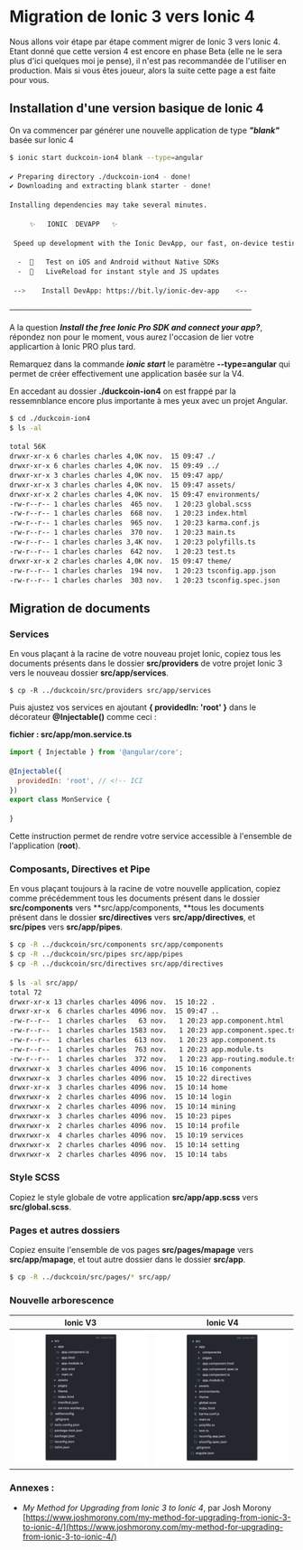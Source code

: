 # Migration de Ionic 3 vers Ionic 4

Nous allons voir étape par étape comment migrer de Ionic 3 vers Ionic 4. Etant donné que cette version 4 est encore en phase Beta \(elle ne le sera plus d'ici quelques moi je pense\), il n'est pas recommandée de l'utiliser en production. Mais si vous êtes joueur, alors la suite cette page a est faite pour vous.

## Installation d'une version basique de Ionic 4

On va commencer par générer une nouvelle application de type _**"blank"**_ basée sur Ionic 4

```bash
$ ionic start duckcoin-ion4 blank --type=angular

✔ Preparing directory ./duckcoin-ion4 - done!
✔ Downloading and extracting blank starter - done!

Installing dependencies may take several minutes.

     ✨   IONIC  DEVAPP   ✨

 Speed up development with the Ionic DevApp, our fast, on-device testing mobile app

  -  🔑   Test on iOS and Android without Native SDKs
  -  🚀   LiveReload for instant style and JS updates

 -->    Install DevApp: https://bit.ly/ionic-dev-app    <--

────────────────────────────────────────────────────────────
```

A la question _**Install the free Ionic Pro SDK and connect your app?**_, répondez non pour le moment, vous aurez l'occasion de lier votre applicartion à Ionic PRO plus tard.

Remarquez dans la commande _**ionic start**_ le paramètre **--type=angular** qui permet de créer effectivement une application basée sur la V4.

En accedant au dossier **./duckcoin-ion4** on est frappé par la ressemnblance encore plus importante à mes yeux avec un projet Angular.

```bash
$ cd ./duckcoin-ion4
$ ls -al

total 56K
drwxr-xr-x 6 charles charles 4,0K nov.  15 09:47 ./
drwxr-xr-x 6 charles charles 4,0K nov.  15 09:49 ../
drwxr-xr-x 3 charles charles 4,0K nov.  15 09:47 app/
drwxr-xr-x 3 charles charles 4,0K nov.  15 09:47 assets/
drwxr-xr-x 2 charles charles 4,0K nov.  15 09:47 environments/
-rw-r--r-- 1 charles charles  465 nov.   1 20:23 global.scss
-rw-r--r-- 1 charles charles  668 nov.   1 20:23 index.html
-rw-r--r-- 1 charles charles  965 nov.   1 20:23 karma.conf.js
-rw-r--r-- 1 charles charles  370 nov.   1 20:23 main.ts
-rw-r--r-- 1 charles charles 3,4K nov.   1 20:23 polyfills.ts
-rw-r--r-- 1 charles charles  642 nov.   1 20:23 test.ts
drwxr-xr-x 2 charles charles 4,0K nov.  15 09:47 theme/
-rw-r--r-- 1 charles charles  194 nov.   1 20:23 tsconfig.app.json
-rw-r--r-- 1 charles charles  303 nov.   1 20:23 tsconfig.spec.json
```

## Migration de documents

### Services

En vous plaçant à la racine de votre nouveau projet Ionic, copiez tous les documents présents dans le dossier **src/providers** de votre projet Ionic 3 vers le nouveau dossier **src/app/services**.

```
$ cp -R ../duckcoin/src/providers src/app/services
```

Puis ajustez vos services en ajoutant **{ providedIn: 'root' }** dans le décorateur **@Injectable\(\)** comme ceci :

**fichier : src/app/mon.service.ts**

```js
import { Injectable } from '@angular/core';

@Injectable({
  providedIn: 'root', // <!-- ICI
})
export class MonService {

}
```

Cette instruction permet de rendre votre service accessible à l'ensemble de l'application \(**root**\).

### Composants, Directives et Pipe

En vous plaçant toujours à la racine de votre nouvelle application, copiez comme précédemment tous les documents présent dans le dossier **src/components** vers **src/app/components, **tous les documents présent dans le dossier **src/directives** vers **src/app/directives**, et **src/pipes** vers **src/app/pipes**.

```bash
$ cp -R ../duckcoin/src/components src/app/components
$ cp -R ../duckcoin/src/pipes src/app/pipes
$ cp -R ../duckcoin/src/directives src/app/directives

$ ls -al src/app/
total 72
drwxr-xr-x 13 charles charles 4096 nov.  15 10:22 .
drwxr-xr-x  6 charles charles 4096 nov.  15 09:47 ..
-rw-r--r--  1 charles charles   63 nov.   1 20:23 app.component.html
-rw-r--r--  1 charles charles 1583 nov.   1 20:23 app.component.spec.ts
-rw-r--r--  1 charles charles  613 nov.   1 20:23 app.component.ts
-rw-r--r--  1 charles charles  763 nov.   1 20:23 app.module.ts
-rw-r--r--  1 charles charles  372 nov.   1 20:23 app-routing.module.ts
drwxrwxr-x  3 charles charles 4096 nov.  15 10:16 components
drwxrwxr-x  3 charles charles 4096 nov.  15 10:22 directives
drwxr-xr-x  3 charles charles 4096 nov.  15 10:14 home
drwxrwxr-x  2 charles charles 4096 nov.  15 10:14 login
drwxrwxr-x  2 charles charles 4096 nov.  15 10:14 mining
drwxrwxr-x  3 charles charles 4096 nov.  15 10:23 pipes
drwxrwxr-x  2 charles charles 4096 nov.  15 10:14 profile
drwxrwxr-x  4 charles charles 4096 nov.  15 10:19 services
drwxrwxr-x  2 charles charles 4096 nov.  15 10:14 setting
drwxrwxr-x  2 charles charles 4096 nov.  15 10:14 tabs
```

### Style SCSS

Copiez le style globale de votre application **src/app/app.scss** vers **src/global.scss**.

### Pages et autres dossiers

Copiez ensuite l'ensemble de vos pages **src/pages/mapage** vers  **src/app/mapage**, et tout autre dossier dans le dossier **src/app**.

```bash
$ cp -R ../duckcoin/src/pages/* src/app/
```

### Nouvelle arborescence

| Ionic V3 | Ionic V4 |
| :---: | :---: |
| ![](/assets/ionic_v3.png) | ![](/assets/ionic_v4.png) |

### Annexes :

* _My Method for Upgrading from Ionic 3 to Ionic 4_, par Josh Morony [https://www.joshmorony.com/my-method-for-upgrading-from-ionic-3-to-ionic-4/](https://www.joshmorony.com/my-method-for-upgrading-from-ionic-3-to-ionic-4/)



